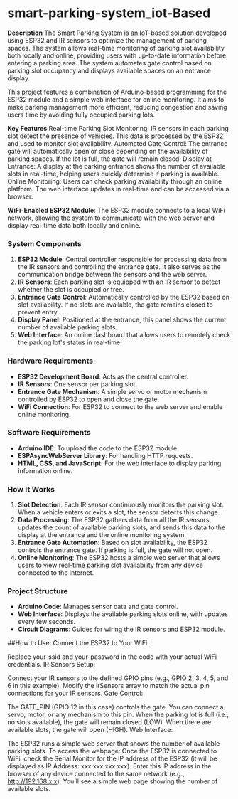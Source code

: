 # smart-parking-system_iot-Based


**Description**
The Smart Parking System is an IoT-based solution developed using ESP32 and IR sensors to optimize the management of parking spaces. The system allows real-time monitoring of parking slot availability both locally and online, providing users with up-to-date information before entering a parking area. The system automates gate control based on parking slot occupancy and displays available spaces on an entrance display.

This project features a combination of Arduino-based programming for the ESP32 module and a simple web interface for online monitoring. It aims to make parking management more efficient, reducing congestion and saving users time by avoiding fully occupied parking lots.

**Key Features**
Real-time Parking Slot Monitoring: IR sensors in each parking slot detect the presence of vehicles. This data is processed by the ESP32 and used to monitor slot availability.
Automated Gate Control: The entrance gate will automatically open or close depending on the availability of parking spaces. If the lot is full, the gate will remain closed.
Display at Entrance: A display at the parking entrance shows the number of available slots in real-time, helping users quickly determine if parking is available.
Online Monitoring: Users can check parking availability through an online platform. The web interface updates in real-time and can be accessed via a browser.

**WiFi-Enabled ESP32 Module**: The ESP32 module connects to a local WiFi network, allowing the system to communicate with the web server and display real-time data both locally and online.

### **System Components**
1. **ESP32 Module**: Central controller responsible for processing data from the IR sensors and controlling the entrance gate. It also serves as the communication bridge between the sensors and the web server.
2. **IR Sensors**: Each parking slot is equipped with an IR sensor to detect whether the slot is occupied or free.
3. **Entrance Gate Control**: Automatically controlled by the ESP32 based on slot availability. If no slots are available, the gate remains closed to prevent entry.
4. **Display Panel**: Positioned at the entrance, this panel shows the current number of available parking slots.
5. **Web Interface**: An online dashboard that allows users to remotely check the parking lot's status in real-time.

### **Hardware Requirements**
- **ESP32 Development Board**: Acts as the central controller.
- **IR Sensors**: One sensor per parking slot.
- **Entrance Gate Mechanism**: A simple servo or motor mechanism controlled by ESP32 to open and close the gate.
- **WiFi Connection**: For ESP32 to connect to the web server and enable online monitoring.

### **Software Requirements**
- **Arduino IDE**: To upload the code to the ESP32 module.
- **ESPAsyncWebServer Library**: For handling HTTP requests.
- **HTML, CSS, and JavaScript**: For the web interface to display parking information online.
  
### **How It Works**
1. **Slot Detection**: Each IR sensor continuously monitors the parking slot. When a vehicle enters or exits a slot, the sensor detects this change.
2. **Data Processing**: The ESP32 gathers data from all the IR sensors, updates the count of available parking slots, and sends this data to the display at the entrance and the online monitoring system.
3. **Entrance Gate Automation**: Based on slot availability, the ESP32 controls the entrance gate. If parking is full, the gate will not open.
4. **Online Monitoring**: The ESP32 hosts a simple web server that allows users to view real-time parking slot availability from any device connected to the internet.

### **Project Structure**
- **Arduino Code**: Manages sensor data and gate control.
- **Web Interface**: Displays the available parking slots online, with updates every few seconds.
- **Circuit Diagrams**: Guides for wiring the IR sensors and ESP32 module.
  
##How to Use:
Connect the ESP32 to Your WiFi:

Replace your-ssid and your-password in the code with your actual WiFi credentials.
IR Sensors Setup:

Connect your IR sensors to the defined GPIO pins (e.g., GPIO 2, 3, 4, 5, and 6 in this example).
Modify the irSensors array to match the actual pin connections for your IR sensors.
Gate Control:

The GATE_PIN (GPIO 12 in this case) controls the gate. You can connect a servo, motor, or any mechanism to this pin.
When the parking lot is full (i.e., no slots available), the gate will remain closed (LOW).
When there are available slots, the gate will open (HIGH).
Web Interface:

The ESP32 runs a simple web server that shows the number of available parking slots.
To access the webpage:
Once the ESP32 is connected to WiFi, check the Serial Monitor for the IP address of the ESP32 (it will be displayed as IP Address: xxx.xxx.xxx.xxx).
Enter this IP address in the browser of any device connected to the same network (e.g., http://192.168.x.x).
You’ll see a simple web page showing the number of available slots.


